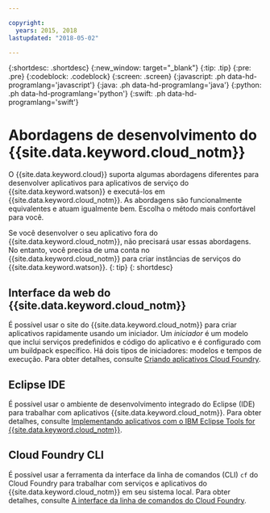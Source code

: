 ```yaml
---

copyright:
  years: 2015, 2018
lastupdated: "2018-05-02"

---
```


{:shortdesc: .shortdesc}
{:new_window: target="_blank"}
{:tip: .tip}
{:pre: .pre}
{:codeblock: .codeblock}
{:screen: .screen}
{:javascript: .ph data-hd-programlang='javascript'}
{:java: .ph data-hd-programlang='java'}
{:python: .ph data-hd-programlang='python'}
{:swift: .ph data-hd-programlang='swift'}

# Abordagens de desenvolvimento do {{site.data.keyword.cloud_notm}}

O {{site.data.keyword.cloud}} suporta algumas abordagens diferentes para desenvolver aplicativos para aplicativos de serviço do {{site.data.keyword.watson}} e executá-los em {{site.data.keyword.cloud_notm}}. As abordagens são funcionalmente equivalentes e atuam igualmente bem. Escolha o método mais confortável para você.

Se você desenvolver o seu aplicativo fora do {{site.data.keyword.cloud_notm}}, não precisará usar essas abordagens. No
entanto, você precisa de uma conta no {{site.data.keyword.cloud_notm}} para criar instâncias de serviços do {{site.data.keyword.watson}}.
{: tip}
{: shortdesc}

## Interface da web do {{site.data.keyword.cloud_notm}}

É possível usar o site do {{site.data.keyword.cloud_notm}} para criar aplicativos rapidamente usando um
iniciador. Um *iniciador* é um modelo que inclui serviços predefinidos e código do aplicativo e é configurado com um
buildpack específico. Há
dois tipos de iniciadores: modelos
e tempos de execução. Para obter detalhes, consulte [Criando aplicativos Cloud Foundry](/docs/cfapps/index.html).

## Eclipse IDE

É possível usar o ambiente de desenvolvimento integrado do Eclipse (IDE) para trabalhar com aplicativos {{site.data.keyword.cloud_notm}}. 
Para obter detalhes, consulte [Implementando aplicativos com o IBM
Eclipse Tools for {{site.data.keyword.cloud_notm}}](/docs/manageapps/eclipsetools/eclipsetools.html).

## Cloud Foundry CLI

É possível usar a ferramenta da interface da linha de comandos (CLI) `cf` do Cloud Foundry para trabalhar
com serviços e aplicativos do {{site.data.keyword.cloud_notm}} em seu sistema local. Para obter detalhes, consulte
[A interface da linha de comandos do Cloud Foundry](/docs/services/watson/getting-started-cf.html).
